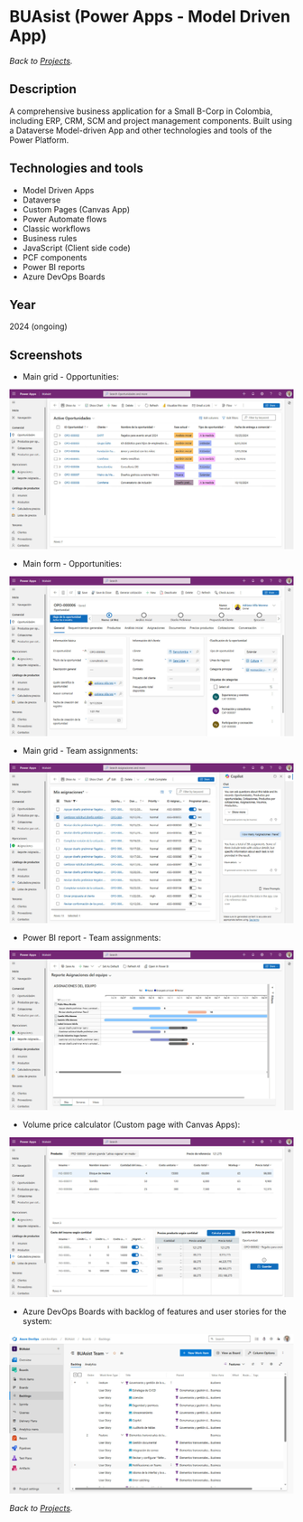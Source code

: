 # BUAsist (Power Apps - Model Driven App)

*Back to [Projects](https://camilovillam.github.io/#1-buasist-power-apps---model-driven-app).*

## Description

A comprehensive business application for a Small B-Corp in Colombia, including ERP, CRM, SCM and project management components. Built using a Dataverse Model-driven App and other technologies and tools of the Power Platform.

## Technologies and tools

- Model Driven Apps
- Dataverse
- Custom Pages (Canvas App)
- Power Automate flows
- Classic workflows
- Business rules
- JavaScript (Client side code)
- PCF components
- Power BI reports
- Azure DevOps Boards

## Year

2024 (ongoing)

## Screenshots

- Main grid - Opportunities:

![BUAsist - Model-Driven App - Main grid opportunities](https://raw.githubusercontent.com/camilovillam/camilovillam.github.io/refs/heads/main/assets/img/projects/BUAsist_01.jpg)


- Main form - Opportunities:

![BUAsist - Model-Driven App - Main form Opportunities](https://raw.githubusercontent.com/camilovillam/camilovillam.github.io/refs/heads/main/assets/img/projects/BUAsist_02.jpg)


- Main grid - Team assignments:

![BUAsist - Model-Driven App - Main grid Team tasks](https://raw.githubusercontent.com/camilovillam/camilovillam.github.io/refs/heads/main/assets/img/projects/BUAsist_03.jpg)


- Power BI report - Team assignments:

![Screenshot BUAsist - Model-Driven App - Power BI report Team tasks](https://raw.githubusercontent.com/camilovillam/camilovillam.github.io/refs/heads/main/assets/img/projects/BUAsist_04.jpg)


- Volume price calculator (Custom page with Canvas Apps):

![Screenshot BUAsist - Model-Driven App - Custom Page (Canvas app)](https://raw.githubusercontent.com/camilovillam/camilovillam.github.io/refs/heads/main/assets/img/projects/BUAsist_05.jpg)


- Azure DevOps Boards with backlog of features and user stories for the system:


![Screenshot BUAsist - Azure DevOps Boards](https://raw.githubusercontent.com/camilovillam/camilovillam.github.io/refs/heads/main/assets/img/projects/Azure_DevOps_Boards.jpg)


*Back to [Projects](https://camilovillam.github.io/#1-buasist-power-apps---model-driven-app).*
